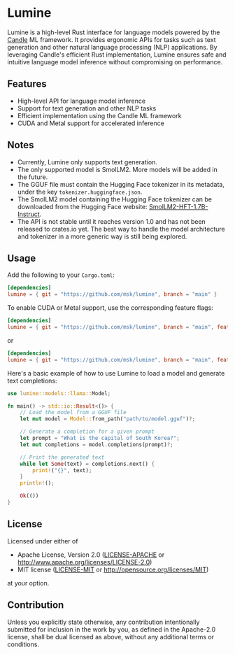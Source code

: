 # Lumine

Lumine is a high-level Rust interface for language models powered by the
[Candle](https://github.com/huggingface/candle) ML framework. It provides
ergonomic APIs for tasks such as text generation and other natural language
processing (NLP) applications. By leveraging Candle's efficient Rust
implementation, Lumine ensures safe and intuitive language model inference
without compromising on performance.

## Features

- High-level API for language model inference
- Support for text generation and other NLP tasks
- Efficient implementation using the Candle ML framework
- CUDA and Metal support for accelerated inference

## Notes

- Currently, Lumine only supports text generation.
- The only supported model is SmolLM2. More models will be added in the future.
- The GGUF file must contain the Hugging Face tokenizer in its metadata, under
  the key `tokenizer.huggingface.json`.
- The SmolLM2 model containing the Hugging Face tokenizer can be downloaded from
  the Hugging Face website:
  [SmolLM2-HFT-1.7B-Instruct](https://huggingface.co/minskim/SmolLM2-HFT-1.7B-Instruct).
- The API is not stable until it reaches version 1.0 and has not been released
  to crates.io yet. The best way to handle the model architecture and tokenizer
  in a more generic way is still being explored.

## Usage

Add the following to your `Cargo.toml`:

```toml
[dependencies]
lumine = { git = "https://github.com/msk/lumine", branch = "main" }
```

To enable CUDA or Metal support, use the corresponding feature flags:

```toml
[dependencies]
lumine = { git = "https://github.com/msk/lumine", branch = "main", features = ["cuda"] }
```

or

```toml
[dependencies]
lumine = { git = "https://github.com/msk/lumine", branch = "main", features = ["metal"] }
```

Here's a basic example of how to use Lumine to load a model and generate text
completions:

```rust
use lumine::models::llama::Model;

fn main() -> std::io::Result<()> {
    // Load the model from a GGUF file
    let mut model = Model::from_path("path/to/model.gguf")?;

    // Generate a completion for a given prompt
    let prompt = "What is the capital of South Korea?";
    let mut completions = model.completions(prompt)?;

    // Print the generated text
    while let Some(text) = completions.next() {
        print!("{}", text);
    }
    println!();

    Ok(())
}
```

## License

Licensed under either of

 * Apache License, Version 2.0
   ([LICENSE-APACHE](LICENSE-APACHE) or http://www.apache.org/licenses/LICENSE-2.0)
 * MIT license
   ([LICENSE-MIT](LICENSE-MIT) or http://opensource.org/licenses/MIT)

at your option.

## Contribution

Unless you explicitly state otherwise, any contribution intentionally submitted
for inclusion in the work by you, as defined in the Apache-2.0 license, shall be
dual licensed as above, without any additional terms or conditions.

